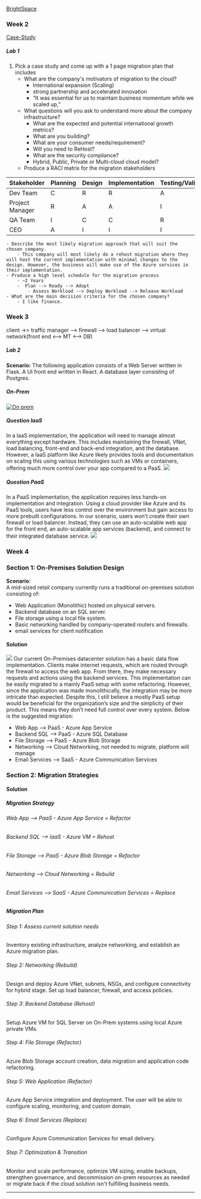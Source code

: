 [BrightSpace](https://brightspace.algonquincollege.com/d2l/home/825144)

### Week 2
[Case-Study](https://www.microsoft.com/en/customers/story/787511-vipps-banking-azure)
##### Lab 1
1. Pick a case study and come up with a 1 page migration plan that includes
    - What are the company's motivators of migration to the cloud?
		- International expansion (Scaling)
		- strong partnership and accelerated innovation
		- “It was essential for us to maintain business momentum while we scaled up,”
    - What questions will you ask to understand more about the company infrastructure?
	    - What are the expected and potential international growth metrics?
	    - What are you building? 
	    - What are your consumer needs/requirement?
	    - Will you need to ReHost?
	    - What are the security compliance?
	    - Hybrid, Public, Private or Multi-cloud cloud model?
    - Produce a RACI matrix for the migration stakeholders

| Stakeholder     | Planning | Design | Implementation | Testing/Validation | Cost |
| --------------- | -------- | ------ | -------------- | ------------------ | ---- |
| Dev Team        | C        | R      | R              | A                  | I    |
| Project Manager | R        | A      | A              | I                  | A    |
| QA Team         | I        | C      | C              | R                  | I    |
| CEO             | A        | I      | I              | I                  | R    |


    - Describe the most likely migration approach that will suit the chosen company.
	    - This company will most likely do a rehost migration where they will host the current implementation with minimal changes to the design. However, the business will make use of the Azure services in their implementation. 
    - Produce a high level schedule for the migration process
		- ~2 Years
		-  Plan --> Ready --> Adopt
			- Assess Workload --> Deploy Workload --> Release Workload
    - What are the main decision criteria for the chosen company?
	    - I like finance.



### Week 3

client ->> traffic manager --> firewall --> load balancer --> virtual network(front end <--> MT <--> DB) 
##### Lab 2
**Scenario:** The following application consists of a Web Server written in Flask. A UI front end written in React. A database layer consisting of Postgres.

##### On-Prem
[![On prem](https://mermaid.ink/img/pako:eNp9U02P2jAQ_SvWnEAKKJgkkGjVQ3fbE6tW20qVSjhM4kmwNnGQcfqF-O_rxIGSA-uLPfPe88wb2SfIG0GQAOp8Lw3lptU0y8hgqlLF7Cp10x7YkfQv0hO3Tbff-p19UeyrpnrnmB0oc2KFbpSZSGVIKzLT7ecuZp-U2DGphpvGCpFNBBrM8EjT7dNwusvOMH8lJa7NDPGIP1ZUDYqbhjY2ZB-xQpWTvlumkJp-Y1XdOrGpHzZ1V2M0FoXMbyTfXYY9o8LynWp5JWk0tcc-sWMXLyJLNuxhNvvAXpLLCBzSzzt5ceAmGWGdcws5pCcOmsHcFeuIDho8_FcNVIe6Pq_gQHYYeFBqKcBmW_KgJl1jF8Kpw1Mwe6ophcQeBerXFFJ1tpoDqp9NU19k9r2V-0vQHuzDoCeJpUbLKLA6dhTrj_Rj0yoDSbSO-zsgOcEfSDjn8yBY8HARhctVHHnwF5JlxOcxXy_8cBXwiPvB2YN_fU1_vor8OF6F8TLw-TrioQckpGn0s_sY_f84vwGVcgmu?type=png)](https://mermaid.live/edit#pako:eNp9U02P2jAQ_SvWnEAKKJgkkGjVQ3fbE6tW20qVSjhM4kmwNnGQcfqF-O_rxIGSA-uLPfPe88wb2SfIG0GQAOp8Lw3lptU0y8hgqlLF7Cp10x7YkfQv0hO3Tbff-p19UeyrpnrnmB0oc2KFbpSZSGVIKzLT7ecuZp-U2DGphpvGCpFNBBrM8EjT7dNwusvOMH8lJa7NDPGIP1ZUDYqbhjY2ZB-xQpWTvlumkJp-Y1XdOrGpHzZ1V2M0FoXMbyTfXYY9o8LynWp5JWk0tcc-sWMXLyJLNuxhNvvAXpLLCBzSzzt5ceAmGWGdcws5pCcOmsHcFeuIDho8_FcNVIe6Pq_gQHYYeFBqKcBmW_KgJl1jF8Kpw1Mwe6ophcQeBerXFFJ1tpoDqp9NU19k9r2V-0vQHuzDoCeJpUbLKLA6dhTrj_Rj0yoDSbSO-zsgOcEfSDjn8yBY8HARhctVHHnwF5JlxOcxXy_8cBXwiPvB2YN_fU1_vor8OF6F8TLw-TrioQckpGn0s_sY_f84vwGVcgmu)
##### Question IaaS

In a IaaS implementation, the application will need to manage almost everything except hardware. This includes maintaining the firewall, VNet, load balancing, front-end and back-end integration, and the database. However, a IaaS platform like Azure likely provides tools and documentation on scaling this using various technologies such as VMs or containers, offering much more control over your app compared to a PaaS.
[![](https://mermaid.ink/img/pako:eNptU0uP2jAQ_iuWTyAFlOeGWFUPsK1UiVbVbtVDCQcTz4JFsNHgsG0R_72OHXaz2-SQeL7HZGZsX2ilBVBGOVY7aaAyDcJkA4aXithni7o5kqrWjRi593i1aD_kC-eP5DvqsxSA6774rEYnwDPgePVToml4Tb6Beda4XxOpfK5SeUcrlBWQJ9TKjKQygArMePW5jcknJUjkTOchfTxoiAcNYjMS3PANP8F4dd-tBpW-9pcW5rzag0376OJBR6256JWytCGZ85qrqmd4V79EeOZ13e-gg_pD6luqWsKbGS0csL6lFhu2JB8mk4_kgfniPe5GxR48tfyfii3XUvM3VNtTRyyZ0_XwucN_eDzucnXlv5hapad85a_ZOiUN6BaloMxgAwE9AB54G9JLayup2cEBSsrsUnDcl7RUV-s5cvVL68PNZo_cdncLmqPdZLiXfIvcKp54fWoldv8AF7pRhrK4cCkou9DfNppF0yLK8yyaJbM0SfKA_qEsCbNpmhdRmoR3YXIXZek1oH_dT8NplkZFPgvDKCvSLE2ygIKQRuNXf4_cdbr-AzSaF3s?type=png)](https://mermaid.live/edit#pako:eNptU0uP2jAQ_iuWTyAFlOeGWFUPsK1UiVbVbtVDCQcTz4JFsNHgsG0R_72OHXaz2-SQeL7HZGZsX2ilBVBGOVY7aaAyDcJkA4aXithni7o5kqrWjRi593i1aD_kC-eP5DvqsxSA6774rEYnwDPgePVToml4Tb6Beda4XxOpfK5SeUcrlBWQJ9TKjKQygArMePW5jcknJUjkTOchfTxoiAcNYjMS3PANP8F4dd-tBpW-9pcW5rzag0376OJBR6256JWytCGZ85qrqmd4V79EeOZ13e-gg_pD6luqWsKbGS0csL6lFhu2JB8mk4_kgfniPe5GxR48tfyfii3XUvM3VNtTRyyZ0_XwucN_eDzucnXlv5hapad85a_ZOiUN6BaloMxgAwE9AB54G9JLayup2cEBSsrsUnDcl7RUV-s5cvVL68PNZo_cdncLmqPdZLiXfIvcKp54fWoldv8AF7pRhrK4cCkou9DfNppF0yLK8yyaJbM0SfKA_qEsCbNpmhdRmoR3YXIXZek1oH_dT8NplkZFPgvDKCvSLE2ygIKQRuNXf4_cdbr-AzSaF3s)

##### Question PaaS

In a PaaS implementation, the application requires less hands-on implementation and integration. Using a cloud provider like Azure and its PaaS tools, users have less control over the environment but gain access to more prebuilt configurations. In our scenario, users won’t create their own firewall or load balancer. Instead, they can use an auto-scalable web app for the front end, an auto-scalable app services (backend), and connect to their integrated database service.
[![](https://mermaid.ink/img/pako:eNptU0uP2jAQ_iuWTyABynMDVtUDbHuiq2q36qGEg4lnwSLYaHDY7SL-e_0I22ybHBLPfI_MjO0LrbQAyijHaicNVKZBGG_A8FIR-2xRN0dS1boRA_8erhbuQ76jPksBuO7yzmpwAjwDDlc_JZqG1-QBzIvG_ZpIFWxKFRSOKCsgz6iVGUhlABWY4eqri8kXJUjsRec-ftIrSHoFYjMQ3PANP8Fwdd-uepmh9vcW5rzag7V98nGvotZcdEpZ2pDMec1V1RH8U79EeOF13e2gTXWH1JVUtYQPM1r4xPpmLTZsST6Nx5_JIwvFh7wfFXsM0PJ_KLGYg-YfINdTCyyZ53Xyc5__EfJJ69WW_y5yzACFyv-6tUw6oluUgjKDDYzoAfDAXUgvTlZSs4MDlJTZpeC4L2mprlZz5OqX1oebzB657e4WNEe7yXAv-Ra5ZTzz-uQodv8AF7pRhrK7OPcelF3oK2XJNJ7M4qLI42k6zdK0GNHflKVRPsmKWZyl0V2UWkl2HdE3_9dokmfxrJhGUZzPsjxLrR0IaTR-C3fIX6XrHzwNFi4?type=png)](https://mermaid.live/edit#pako:eNptU0uP2jAQ_iuWTyABynMDVtUDbHuiq2q36qGEg4lnwSLYaHDY7SL-e_0I22ybHBLPfI_MjO0LrbQAyijHaicNVKZBGG_A8FIR-2xRN0dS1boRA_8erhbuQ76jPksBuO7yzmpwAjwDDlc_JZqG1-QBzIvG_ZpIFWxKFRSOKCsgz6iVGUhlABWY4eqri8kXJUjsRec-ftIrSHoFYjMQ3PANP8Fwdd-uepmh9vcW5rzag7V98nGvotZcdEpZ2pDMec1V1RH8U79EeOF13e2gTXWH1JVUtYQPM1r4xPpmLTZsST6Nx5_JIwvFh7wfFXsM0PJ_KLGYg-YfINdTCyyZ53Xyc5__EfJJ69WW_y5yzACFyv-6tUw6oluUgjKDDYzoAfDAXUgvTlZSs4MDlJTZpeC4L2mprlZz5OqX1oebzB657e4WNEe7yXAv-Ra5ZTzz-uQodv8AF7pRhrK7OPcelF3oK2XJNJ7M4qLI42k6zdK0GNHflKVRPsmKWZyl0V2UWkl2HdE3_9dokmfxrJhGUZzPsjxLrR0IaTR-C3fIX6XrHzwNFi4)

### Week 4
### Section 1: On-Premises Solution Design
**Scenario**:  
A mid-sized retail company currently runs a traditional on-premises solution consisting of:

- Web Application (Monolithic) hosted on physical servers.
- Backend database on an SQL server.
- File storage using a local file system.
- Basic networking handled by company-operated routers and firewalls.
- email services for client notification 

#### **Solution**
[![](https://mermaid.ink/img/pako:eNpVUm1vmzAQ_ivWfU6yOiEkoGnS0gxpUqp25UOkQTU5cA3WwEZnsyyL8t9nQ-jWD4Cfl3t8PnyBQpcIMbzW-lRUgizbPeeKsftaorLZ8GEb0ieD9OKVr8oiKbTZuHCs5013OJJoK_aonggbadD82AorCvS-LIdHNR0F9k_IoU9lLNlniSQ8ibpmH9iz7uxtQ8b2eMjcwz63LXuqzkYWomYp0i8kc7NsN1n6bXcj-_iDMDhGp9lO-5pE1sjSs7HYpFaTOI6OByHr7Evj3n2ELAYBVTkc7jaHj9Ppp7cB_D-MQUn2nkv2A3IdD8W-9Z7Zbt7BJB3hgH0TMIEjyRJiSx1OoEFyTTkIF-_NwVbYYA6xW5aCfuaQq6uraYX6rnUzlpHujhXEr6I2DnVtKSxupXD_p3ljyR0O6V53ykLMV9G8T4H4Ar8hnq6j2XrJV0GwCMOI8_lyAmdni1azKOLLMFgFd3y-mAfXCfzpN-YzHoZrzqNgcbcMeOTzsJRuyg_DDesv2vUvHn7HAA?type=png)](https://mermaid.live/edit#pako:eNpVUm1vmzAQ_ivWfU6yOiEkoGnS0gxpUqp25UOkQTU5cA3WwEZnsyyL8t9nQ-jWD4Cfl3t8PnyBQpcIMbzW-lRUgizbPeeKsftaorLZ8GEb0ieD9OKVr8oiKbTZuHCs5013OJJoK_aonggbadD82AorCvS-LIdHNR0F9k_IoU9lLNlniSQ8ibpmH9iz7uxtQ8b2eMjcwz63LXuqzkYWomYp0i8kc7NsN1n6bXcj-_iDMDhGp9lO-5pE1sjSs7HYpFaTOI6OByHr7Evj3n2ELAYBVTkc7jaHj9Ppp7cB_D-MQUn2nkv2A3IdD8W-9Z7Zbt7BJB3hgH0TMIEjyRJiSx1OoEFyTTkIF-_NwVbYYA6xW5aCfuaQq6uraYX6rnUzlpHujhXEr6I2DnVtKSxupXD_p3ljyR0O6V53ykLMV9G8T4H4Ar8hnq6j2XrJV0GwCMOI8_lyAmdni1azKOLLMFgFd3y-mAfXCfzpN-YzHoZrzqNgcbcMeOTzsJRuyg_DDesv2vUvHn7HAA)
Our current On-Premises datacenter solution has a basic data flow implementation. Clients make internet requests, which are routed through the firewall to access the web app. From there, they make necessary requests and actions using the backend services. This implementation can be easily migrated to a mainly PaaS setup with some refactoring. However, since the application was made monolithically, the integration may be more intricate than expected. Despite this, I still believe a mostly PaaS setup would be beneficial for the organization’s size and the simplicity of their product. This means they don’t need full control over every system. Below is the suggested migration:
- Web App --> PaaS - Azure App Service
- Backend SQL --> PaaS - Azure SQL Database
- File Storage --> PaaS - Azure Blob Storage
- Networking --> Cloud Networking, not needed to migrate, platform will manage 
- Email Services --> SaaS - Azure Communication Services

### Section 2: Migration Strategies

#### **Solution**
##### Migration Strategy
###### Web App --> PaaS - Azure App Service = *Refactor*
###### Backend SQL --> IaaS - Azure VM = *Rehost*
###### File Storage --> PaaS - Azure Blob Storage = *Refactor*
###### Networking --> Cloud Networking = *Rebuild*
###### Email Services --> SaaS - Azure Communication Services = *Replace*

##### Migration Plan
###### Step 1: Assess current solution needs
Inventory existing infrastructure, analyze networking, and establish an Azure migration plan.
###### Step 2: Networking (Rebuild)
Design and deploy Azure VNet, subnets, NSGs, and configure connectivity for hybrid stage. Set up load balancer, firewall, and access policies.
###### Step 3: Backend Database (Rehost)
Setup Azure VM for SQL Server on On-Prem systems using local Azure private VMs.
###### Step 4: File Storage (Refactor)
Azure Blob Storage account creation, data migration and application code refactoring.
###### Step 5: Web Application (Refactor)
Azure App Service integration and deployment. The user will be able to configure scaling, monitoring, and custom domain.
###### Step 6: Email Services (Replace)
Configure Azure Communication Services for email delivery.
###### Step 7: Optimization & Transition
Monitor and scale performance, optimize VM sizing, enable backups, strengthen governance, and decommission on-prem resources as needed or migrate back if the cloud solution isn't fulfilling business needs.

---

